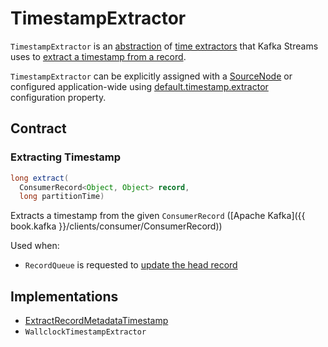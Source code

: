 # TimestampExtractor

`TimestampExtractor` is an [abstraction](#contract) of [time extractors](#implementations) that Kafka Streams uses to [extract a timestamp from a record](#extract).

`TimestampExtractor` can be explicitly assigned with a [SourceNode](SourceNode.md#timestampExtractor) or configured application-wide using [default.timestamp.extractor](../StreamsConfig.md#defaultTimestampExtractor) configuration property.

## Contract

### <span id="extract"> Extracting Timestamp

```java
long extract(
  ConsumerRecord<Object, Object> record,
  long partitionTime)
```

Extracts a timestamp from the given `ConsumerRecord` ([Apache Kafka]({{ book.kafka }}/clients/consumer/ConsumerRecord))

Used when:

* `RecordQueue` is requested to [update the head record](../RecordQueue.md#updateHead)

## Implementations

* [ExtractRecordMetadataTimestamp](ExtractRecordMetadataTimestamp.md)
* `WallclockTimestampExtractor`
